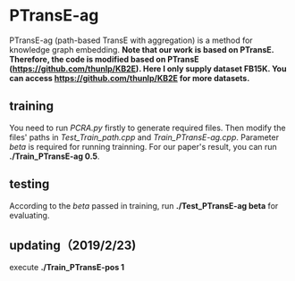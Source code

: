 # PTransE-ag
PTransE-ag (path-based TransE with aggregation) is a method for knowledge graph embedding.
**Note that our work is based on PTransE. Therefore, the code is modified based on PTransE (https://github.com/thunlp/KB2E).
Here I only supply dataset FB15K. You can access https://github.com/thunlp/KB2E for more datasets.**

## training
You need to run *PCRA.py* firstly to generate required files. Then modify the files' paths in *Test_Train_path.cpp* and *Train_PTransE-ag.cpp*.
Parameter *beta* is required for running trainning. For our paper's result, you can run **./Train_PTransE-ag 0.5**.

## testing
According to the *beta* passed in training, run **./Test_PTransE-ag beta** for evaluating.

## updating（2019/2/23)
execute **./Train_PTransE-pos 1**
